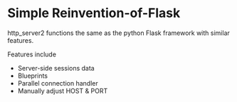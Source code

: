 # Simple Reinvention-of-Flask
http_server2 functions the same as the python Flask framework with similar features.   

Features include 
  - Server-side sessions data
  - Blueprints
  - Parallel connection handler
  - Manually adjust HOST & PORT
  
